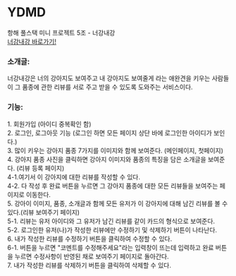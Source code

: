 # YDMD
항해 풀스택 미니 프로젝트 5조 - 너강내강
<br>
<a href="http://13.124.117.190/">너강내강 바로가기!</a>
<h3> 소개글: </h3>
너강내강은 너의 강아지도 보여주고 내 강아지도 보여줄게 라는 애완견을 키우는 사람들이 그 품종에 관한 리뷰를 서로 주고 받을 수 있도록 도와주는 서비스이다.



<h3>기능: </h3>
<p>
1. 회원가입 (아이디 중복확인 함)<br>
2. 로그인, 로그아웃 기능 (로그인 하면 모든 페이지 상단 바에 로그인한 아이디가 보인다.)<br>
3. 많이 키우는 강아지 품종 7가지를 이미지와 함께 보여준다. (메인페이지, 첫페이지)<br>
4. 강아지 품종 사진을 클릭하면 강아지 이미지와 품종의 특징을 담은 소개글을 보여준다. (리뷰 등록 페이지)<br>
	4-1.여기서 이 강아지에 대한 리뷰를 작성할 수 있다.<br>
  4-2. 다 작성 후 완료 버튼을 누르면 그 강아지 품종에 대한 모든 리뷰들을 보여주는 페이지로 이동한다.<br>
5. 강아이 이미지, 품종, 소개글과 함께 모든 유저가 이 강아지에 대해 남긴 리뷰를 볼 수 있다.(리뷰 보여주기 페이지)<br>
  5-1. 리뷰는 유저 아이디와 그 유저가 남긴 리뷰를 같이 카드의 형식으로 보여준다.<br>
  5-2. 로그인한 유저(나)가 작성한 리뷰에만 수정하기 및 삭제하기 버튼이 나타난다.<br>
6. 내가 작성한 리뷰를 수정하기 버튼을 클릭하여 수정할 수 있다.<br>
  6-1. 버튼을 누르면 "코멘트를 수정해주세요"라는 입력창이 뜨는데 입력하고 완료 버튼을 누르면 수정사항이 반영된 채로 보여주기 페이지로 돌아간다.<br>
7. 내가 작성한 리뷰를 삭제하기 버튼을 클릭하여 삭제할 수 있다.<br>
</p>
